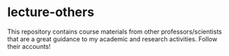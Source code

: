 # lecture-others
This repository contains course materials from other professors/scientists that are a great guidance to my academic and research activities.
Follow their accounts! 

